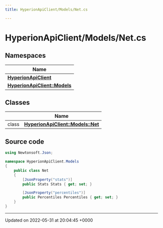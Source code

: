```yaml
---
title: HyperionApiClient/Models/Net.cs

---
```


# HyperionApiClient/Models/Net.cs



## Namespaces

| Name           |
| -------------- |
| **[HyperionApiClient](/Namespaces/namespace_hyperion_api_client.md)**  |
| **[HyperionApiClient::Models](/Namespaces/namespace_hyperion_api_client_1_1_models.md)**  |

## Classes

|                | Name           |
| -------------- | -------------- |
| class | **[HyperionApiClient::Models::Net](/Classes/class_hyperion_api_client_1_1_models_1_1_net.md)**  |




## Source code

```csharp
using Newtonsoft.Json;

namespace HyperionApiClient.Models
{
    public class Net
    {
        [JsonProperty("stats")]
        public Stats Stats { get; set; }

        [JsonProperty("percentiles")]
        public Percentiles Percentiles { get; set; }
    }
}
```


-------------------------------

Updated on 2022-05-31 at 20:04:45 +0000
